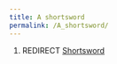 ```yaml
---
title: A shortsword
permalink: /A_shortsword/
---
```


1.  REDIRECT [Shortsword](Shortsword "wikilink")